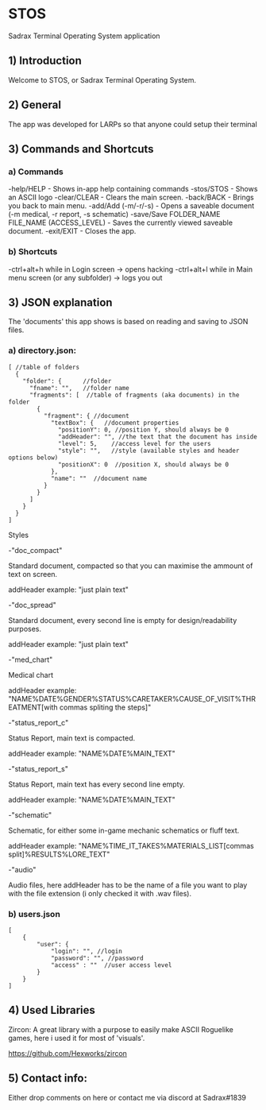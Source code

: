 # STOS
Sadrax Terminal Operating System application

## 1) Introduction

Welcome to STOS, or Sadrax Terminal Operating System.

## 2) General

The app was developed for LARPs so that anyone could setup their terminal

## 3) Commands and Shortcuts

### a) Commands

-help/HELP - Shows in-app help containing commands
-stos/STOS - Shows an ASCII logo
-clear/CLEAR - Clears the main screen.
-back/BACK - Brings you back to main menu.
-add/Add (-m/-r/-s) - Opens a saveable document (-m medical, -r report, -s schematic)
-save/Save FOLDER_NAME FILE_NAME (ACCESS_LEVEL) - Saves the currently viewed saveable document.
-exit/EXIT - Closes the app.

### b) Shortcuts
-ctrl+alt+h while in Login screen -> opens hacking
-ctrl+alt+l while in Main menu screen (or any subfolder) -> logs you out

## 3) JSON explanation

The 'documents' this app shows is based on reading and saving to JSON files.

### a) directory.json:

```
[ //table of folders
  {
    "folder": {      //folder
      "fname": "",   //folder name
      "fragments": [  //table of fragments (aka documents) in the folder
        {
          "fragment": { //document
            "textBox": {   //document properties
              "positionY": 0, //position Y, should always be 0
              "addHeader": "", //the text that the document has inside
              "level": 5,    //access level for the users
              "style": "",   //style (available styles and header options below)
              "positionX": 0  //position X, should always be 0
            },
            "name": ""  //document name
          }
        }
      ]
    }
  }
] 
```

Styles


-"doc_compact"

Standard document, compacted so that you can maximise the ammount of text on screen.

addHeader example: "just plain text"


-"doc_spread"

Standard document, every second line is empty for design/readability purposes.

addHeader example: "just plain text"


-"med_chart"

Medical chart

addHeader example: "NAME%DATE%GENDER%STATUS%CARETAKER%CAUSE_OF_VISIT%THREATMENT[with commas spliting the steps]"


-"status_report_c"

Status Report, main text is compacted.

addHeader example: "NAME%DATE%MAIN_TEXT"


-"status_report_s"

Status Report, main text has every second line empty.

addHeader example: "NAME%DATE%MAIN_TEXT"


-"schematic"

Schematic, for either some in-game mechanic schematics or fluff text.

addHeader example: "NAME%TIME_IT_TAKES%MATERIALS_LIST[commas split]%RESULTS%LORE_TEXT"


-"audio"

Audio files, here addHeader has to be the name of a file you want to play with the file extension (i only checked it with .wav files).



### b) users.json

```
[
    {
        "user": {
            "login": "", //login
            "password": "", //password
			"access" : ""  //user access level
        }
    }
]
```

## 4) Used Libraries

Zircon: A great library with a purpose to easily make ASCII Roguelike games, here i used it for most of 'visuals'.

https://github.com/Hexworks/zircon


## 5) Contact info:

Either drop comments on here or contact me via discord at Sadrax#1839
